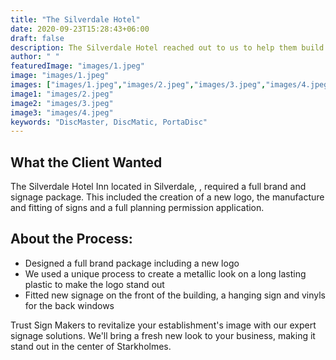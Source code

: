 ```yaml
---
title: "The Silverdale Hotel"
date: 2020-09-23T15:28:43+06:00
draft: false
description: The Silverdale Hotel reached out to us to help them build top notch sign boards for their business
author: " "
featuredImage: "images/1.jpeg"
image: "images/1.jpeg"
images: ["images/1.jpeg","images/2.jpeg","images/3.jpeg","images/4.jpeg"]
image1: "images/2.jpeg"
image2: "images/3.jpeg"
image3: "images/4.jpeg"
keywords: "DiscMaster, DiscMatic, PortaDisc"
---
```

## What the Client Wanted
The Silverdale Hotel Inn located in Silverdale, , required a full brand and signage package. This included the creation of a new logo, the manufacture and fitting of signs and a full planning permission application.

## About the Process:
- Designed a full brand package including a new logo
- We used a unique process to create a metallic look on a long lasting plastic to make the logo stand out
- Fitted new signage on the front of the building, a hanging sign and vinyls for the back windows



Trust Sign Makers to revitalize your establishment's image with our expert signage solutions. We'll bring a fresh new look to your business, making it stand out in the center of Starkholmes.

